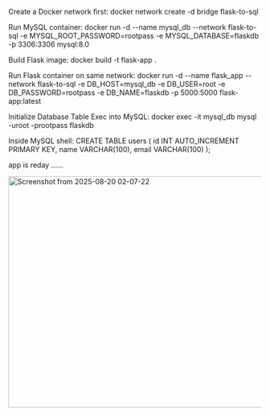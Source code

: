 Create a Docker network first: 
docker network create -d bridge flask-to-sql

Run MySQL container:
docker run -d   --name mysql_db   --network flask-to-sql   -e MYSQL_ROOT_PASSWORD=rootpass   -e MYSQL_DATABASE=flaskdb   -p 3306:3306   mysql:8.0

Build Flask image: 
docker build -t flask-app .

Run Flask container on same network:
docker run -d   --name flask_app   --network flask-to-sql   -e DB_HOST=mysql_db   -e DB_USER=root   -e DB_PASSWORD=rootpass   -e DB_NAME=flaskdb   -p 5000:5000   flask-app:latest

Initialize Database Table 
Exec into MySQL: 
docker exec -it mysql_db mysql -uroot -prootpass flaskdb

Inside MySQL shell:
CREATE TABLE users (
    id INT AUTO_INCREMENT PRIMARY KEY,
    name VARCHAR(100),
    email VARCHAR(100)
);

app is reday ......



<img width="1006" height="460" alt="Screenshot from 2025-08-20 02-07-22" src="https://github.com/user-attachments/assets/0ff06d6a-75c0-420f-a258-4ccef3a577ff" />

